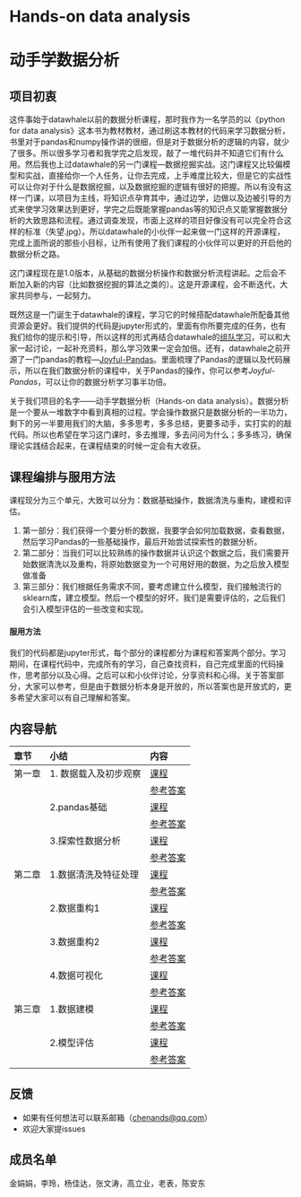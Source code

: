 # Hands-on data analysis

# 动手学数据分析

## 项目初衷
这件事始于datawhale以前的数据分析课程，那时我作为一名学员的以《python for data analysis》这本书为教材教材，通过刷这本教材的代码来学习数据分析，书里对于pandas和numpy操作讲的很细，但是对于数据分析的逻辑的内容，就少了很多。所以很多学习者和我学完之后发现，敲了一堆代码并不知道它们有什么用。然后我也上过datawhale的另一门课程—数据挖掘实战。这门课程又比较偏模型和实战，直接给你一个人任务，让你去完成，上手难度比较大，但是它的实战性可以让你对于什么是数据挖掘，以及数据挖掘的逻辑有很好的把握。所以有没有这样一门课，以项目为主线，将知识点孕育其中，通过边学，边做以及边被引导的方式来使学习效果达到更好，学完之后既能掌握pandas等的知识点又能掌握数据分析的大致思路和流程。通过调查发现，市面上这样的项目好像没有可以完全符合这样的标准（失望.jpg）。所以datawhale的小伙伴一起来做一门这样的开源课程，完成上面所说的那些小目标，让所有使用了我们课程的小伙伴可以更好的开启他的数据分析之路。

这门课程现在是1.0版本，从基础的数据分析操作和数据分析流程讲起。之后会不断加入新的内容（比如数据挖掘的算法之类的）。这是开源课程，会不断迭代，大家共同参与，一起努力。

既然这是一门诞生于datawhale的课程，学习它的时候搭配datawhale所配备其他资源会更好。我们提供的代码是jupyter形式的，里面有你所要完成的任务，也有我们给你的提示和引导，所以这样的形式再结合datawhale的[组队学习](https://github.com/datawhalechina/team-learning)，可以和大家一起讨论，一起补充资料，那么学习效果一定会加倍。还有，datawhale之前开源了一门pandas的教程—[Joyful-Pandas](https://github.com/datawhalechina/joyful-pandas)。里面梳理了Pandas的逻辑以及代码展示，所以在我们数据分析的课程中，关于Pandas的操作，你可以参考*Joyful-Pandas*，可以让你的数据分析学习事半功倍。

关于我们项目的名字——动手学数据分析（Hands-on data analysis）。数据分析是一个要从一堆数字中看到真相的过程。学会操作数据只是数据分析的一半功力，剩下的另一半要用我们的大脑，多多思考，多多总结，更要多动手，实打实的的敲代码。所以也希望在学习这门课时，多去推理，多去问问为什么；多多练习，确保理论实践结合起来，在课程结束的时候一定会有大收获。


## 课程编排与服用方法
课程现分为三个单元，大致可以分为：数据基础操作，数据清洗与重构，建模和评估。

1. 第一部分：我们获得一个要分析的数据，我要学会如何加载数据，查看数据，然后学习Pandas的一些基础操作，最后开始尝试探索性的数据分析。
2. 第二部分：当我们可以比较熟练的操作数据并认识这个数据之后，我们需要开始数据清洗以及重构，将原始数据变为一个可用好用的数据，为之后放入模型做准备
3. 第三部分：我们根据任务需求不同，要考虑建立什么模型，我们接触流行的sklearn库，建立模型。然后一个模型的好坏，我们是需要评估的，之后我们会引入模型评估的一些改变和实现。

#### 服用方法

我们的代码都是jupyter形式，每个部分的课程都分为课程和答案两个部分。学习期间，在课程代码中，完成所有的学习，自己查找资料，自己完成里面的代码操作，思考部分以及心得。之后可以和小伙伴讨论，分享资料和心得。关于答案部分，大家可以参考，但是由于数据分析本身是开放的，所以答案也是开放式的，更多希望大家可以有自己理解和答案。


## 内容导航

| 章节 | 小结 | 内容 |
| :---         |     :---      |          :--- |
| 第一章   |  1. 数据载入及初步观察     | [课程](https://nbviewer.jupyter.org/github/andongBlue/Thinking-Ddata/blob/master/%E7%AC%AC%E4%B8%80%E5%8D%95%E5%85%83%E9%A1%B9%E7%9B%AE%E9%9B%86%E5%90%88/%E7%AC%AC%E4%B8%80%E7%AB%A0%EF%BC%9A%E7%AC%AC%E4%B8%80%E8%8A%82%E6%95%B0%E6%8D%AE%E8%BD%BD%E5%85%A5%E5%8F%8A%E5%88%9D%E6%AD%A5%E8%A7%82%E5%AF%9F-%E8%AF%BE%E7%A8%8B.ipynb)      |
|      |      | [参考答案](https://nbviewer.jupyter.org/github/andongBlue/Thinking-Ddata/blob/master/%E7%AC%AC%E4%B8%80%E5%8D%95%E5%85%83%E9%A1%B9%E7%9B%AE%E9%9B%86%E5%90%88/%E7%AC%AC%E4%B8%80%E7%AB%A0%EF%BC%9A%E7%AC%AC%E4%B8%80%E8%8A%82%E6%95%B0%E6%8D%AE%E8%BD%BD%E5%85%A5%E5%8F%8A%E5%88%9D%E6%AD%A5%E8%A7%82%E5%AF%9F.ipynb)      |
|   | 2.pandas基础     | [课程](https://nbviewer.jupyter.org/github/andongBlue/Thinking-Ddata/blob/master/%E7%AC%AC%E4%B8%80%E5%8D%95%E5%85%83%E9%A1%B9%E7%9B%AE%E9%9B%86%E5%90%88/%E7%AC%AC%E4%B8%80%E7%AB%A0%EF%BC%9A%E7%AC%AC%E4%BA%8C%E8%8A%82pandas%E5%9F%BA%E7%A1%80-%E8%AF%BE%E7%A8%8B.ipynb)      |
|     |       | [参考答案](https://nbviewer.jupyter.org/github/andongBlue/Thinking-Ddata/blob/master/%E7%AC%AC%E4%B8%80%E5%8D%95%E5%85%83%E9%A1%B9%E7%9B%AE%E9%9B%86%E5%90%88/%E7%AC%AC%E4%B8%80%E7%AB%A0%EF%BC%9A%E7%AC%AC%E4%BA%8C%E8%8A%82pandas%E5%9F%BA%E7%A1%80.ipynb)      |
|    | 3.探索性数据分析    | [课程](https://nbviewer.jupyter.org/github/andongBlue/Thinking-Ddata/blob/master/%E7%AC%AC%E4%B8%80%E5%8D%95%E5%85%83%E9%A1%B9%E7%9B%AE%E9%9B%86%E5%90%88/%E7%AC%AC%E4%B8%80%E7%AB%A0%E7%AC%AC%E4%B8%89%E8%8A%82%EF%BC%9A%E6%8E%A2%E7%B4%A2%E6%80%A7%E6%95%B0%E6%8D%AE%E5%88%86%E6%9E%90-%E8%AF%BE%E7%A8%8B.ipynb)      |
|     |       | [参考答案](https://nbviewer.jupyter.org/github/andongBlue/Thinking-Data/blob/master/%E7%AC%AC%E4%B8%80%E5%8D%95%E5%85%83%E9%A1%B9%E7%9B%AE%E9%9B%86%E5%90%88/%E7%AC%AC%E4%B8%80%E7%AB%A0%E7%AC%AC%E4%B8%89%E8%8A%82%EF%BC%9A%E6%8E%A2%E7%B4%A2%E6%80%A7%E6%95%B0%E6%8D%AE%E5%88%86%E6%9E%90.ipynb)       |
| 第二章	   | 1.数据清洗及特征处理     |  [课程](https://nbviewer.jupyter.org/github/andongBlue/Thinking-Ddata/blob/master/%E7%AC%AC%E4%BA%8C%E7%AB%A0%E9%A1%B9%E7%9B%AE%E9%9B%86%E5%90%88/%E7%AC%AC%E4%BA%8C%E7%AB%A0%EF%BC%9A%E7%AC%AC%E4%B8%80%E8%8A%82%E6%95%B0%E6%8D%AE%E6%B8%85%E6%B4%97%E5%8F%8A%E7%89%B9%E5%BE%81%E5%A4%84%E7%90%86-%E8%AF%BE%E7%A8%8B.ipynb)       |
|    |        | [参考答案](https://nbviewer.jupyter.org/github/andongBlue/Thinking-Ddata/blob/master/%E7%AC%AC%E4%BA%8C%E7%AB%A0%E9%A1%B9%E7%9B%AE%E9%9B%86%E5%90%88/%E7%AC%AC%E4%BA%8C%E7%AB%A0%EF%BC%9A%E7%AC%AC%E4%B8%80%E8%8A%82%E6%95%B0%E6%8D%AE%E6%B8%85%E6%B4%97%E5%8F%8A%E7%89%B9%E5%BE%81%E5%A4%84%E7%90%86.ipynb)       |
|    | 2.数据重构1     | [课程](https://nbviewer.jupyter.org/github/andongBlue/Thinking-Data/blob/master/%E7%AC%AC%E4%BA%8C%E7%AB%A0%E9%A1%B9%E7%9B%AE%E9%9B%86%E5%90%88/%E7%AC%AC%E4%BA%8C%E7%AB%A0%EF%BC%9A%E7%AC%AC%E4%BA%8C%E8%8A%82%E6%95%B0%E6%8D%AE%E9%87%8D%E6%9E%841-%E8%AF%BE%E7%A8%8B.ipynb)     |
|    |      | [参考答案](https://nbviewer.jupyter.org/github/andongBlue/Thinking-Ddata/blob/master/%E7%AC%AC%E4%BA%8C%E7%AB%A0%E9%A1%B9%E7%9B%AE%E9%9B%86%E5%90%88/%E7%AC%AC%E4%BA%8C%E7%AB%A0%EF%BC%9A%E7%AC%AC%E4%BA%8C%E8%8A%82%E6%95%B0%E6%8D%AE%E9%87%8D%E6%9E%841.ipynb)       |
|    |  3.数据重构2	     | [课程](https://nbviewer.jupyter.org/github/andongBlue/Thinking-Ddata/blob/master/%E7%AC%AC%E4%BA%8C%E7%AB%A0%E9%A1%B9%E7%9B%AE%E9%9B%86%E5%90%88/%E7%AC%AC%E4%BA%8C%E7%AB%A0%EF%BC%9A%E7%AC%AC%E4%B8%89%E8%8A%82%E6%95%B0%E6%8D%AE%E9%87%8D%E6%9E%842-%E8%AF%BE%E7%A8%8B.ipynb)       |
|     |    | [参考答案](https://nbviewer.jupyter.org/github/andongBlue/Thinking-Ddata/blob/master/%E7%AC%AC%E4%BA%8C%E7%AB%A0%E9%A1%B9%E7%9B%AE%E9%9B%86%E5%90%88/%E7%AC%AC%E4%BA%8C%E7%AB%A0%EF%BC%9A%E7%AC%AC%E4%B8%89%E8%8A%82%E6%95%B0%E6%8D%AE%E9%87%8D%E6%9E%842.ipynb)      |
|    | 4.数据可视化   |  [课程](https://nbviewer.jupyter.org/github/andongBlue/Thinking-Ddata/blob/master/%E7%AC%AC%E4%BA%8C%E7%AB%A0%E9%A1%B9%E7%9B%AE%E9%9B%86%E5%90%88/%E7%AC%AC%E4%BA%8C%E7%AB%A0%EF%BC%9A%E7%AC%AC%E5%9B%9B%E8%8A%82%E6%95%B0%E6%8D%AE%E5%8F%AF%E8%A7%86%E5%8C%96-%E8%AF%BE%E7%A8%8B.ipynb#2-%E7%AC%AC%E4%BA%8C%E7%AB%A0%EF%BC%9A%E6%95%B0%E6%8D%AE%E5%8F%AF%E8%A7%86%E5%8C%96)      |
|      |      | [参考答案](https://nbviewer.jupyter.org/github/andongBlue/Thinking-Ddata/blob/master/%E7%AC%AC%E4%BA%8C%E7%AB%A0%E9%A1%B9%E7%9B%AE%E9%9B%86%E5%90%88/%E7%AC%AC%E4%BA%8C%E7%AB%A0%EF%BC%9A%E7%AC%AC%E5%9B%9B%E8%8A%82%E6%95%B0%E6%8D%AE%E5%8F%AF%E8%A7%86%E5%8C%96.ipynb)      |
| 第三章   | 1.数据建模	     |  [课程](https://nbviewer.jupyter.org/github/andongBlue/Thinking-Data/blob/master/%E7%AC%AC%E4%B8%89%E7%AB%A0%E9%A1%B9%E7%9B%AE%E9%9B%86%E5%90%88/%E7%AC%AC%E4%B8%89%E7%AB%A0%E6%A8%A1%E5%9E%8B%E5%BB%BA%E7%AB%8B%E5%92%8C%E8%AF%84%E4%BC%B0--%E5%BB%BA%E6%A8%A1-%E8%AF%BE%E7%A8%8B.ipynb)      |
|      |       | [参考答案](https://nbviewer.jupyter.org/github/andongBlue/Thinking-Data/blob/master/%E7%AC%AC%E4%B8%89%E7%AB%A0%E9%A1%B9%E7%9B%AE%E9%9B%86%E5%90%88/%E7%AC%AC%E4%B8%89%E7%AB%A0%E6%A8%A1%E5%9E%8B%E5%BB%BA%E7%AB%8B%E5%92%8C%E8%AF%84%E4%BC%B0--%E5%BB%BA%E6%A8%A1.ipynb)       |
|    | 2.模型评估	    | [课程](https://nbviewer.jupyter.org/github/andongBlue/Thinking-Ddata/blob/master/%E7%AC%AC%E4%B8%89%E7%AB%A0%E9%A1%B9%E7%9B%AE%E9%9B%86%E5%90%88/%E7%AC%AC%E4%B8%89%E7%AB%A0%E6%A8%A1%E5%9E%8B%E5%BB%BA%E7%AB%8B%E5%92%8C%E8%AF%84%E4%BC%B0---%E8%AF%84%E4%BB%B7-%E8%AF%BE%E7%A8%8B.ipynb)     |
|     |      | [参考答案](https://nbviewer.jupyter.org/github/andongBlue/Thinking-Data/blob/master/%E7%AC%AC%E4%B8%89%E7%AB%A0%E9%A1%B9%E7%9B%AE%E9%9B%86%E5%90%88/%E7%AC%AC%E4%B8%89%E7%AB%A0%E6%A8%A1%E5%9E%8B%E5%BB%BA%E7%AB%8B%E5%92%8C%E8%AF%84%E4%BC%B0---%E8%AF%84%E4%BB%B7.ipynb)       |

## 反馈
* 如果有任何想法可以联系邮箱（chenands@qq.com）
* 欢迎大家提issues

## 成员名单
金娟娟，李玲，杨佳达，张文涛，高立业，老表，陈安东











